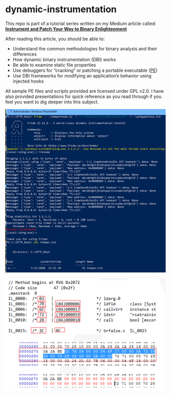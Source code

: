 # dynamic-instrumentation

This repo is part of a tutorial series written on my Medium article called: [**Instrument and Patch Your Way to Binary Enlightenment**](https://medium.com/@dw.chow/instrument-and-patch-your-way-to-binary-enlightenment-6dfd04d094c5)

After reading this article, you should be able to:

-   Understand the common methodologies for binary analysis and their differences
-   How dynamic binary instrumentation (DBI) works
-   Be able to examine static file properties
-   Use debuggers for “cracking” or patching a portable executable ([PE](https://docs.microsoft.com/en-us/archive/msdn-magazine/2002/february/inside-windows-win32-portable-executable-file-format-in-detail))
-   Use DBI frameworks for modifying an application’s behavior using injected hooks

All sample PE files and scripts provided are licensed under GPL v2.0. I have also provided presentations for quick reference as you read through if you feel you want to dig deeper into this subject. 

![Using Frida for DBI Hooking Functions](https://github.com/dc401/dynamic-instrumentation/blob/master/frida-runtime.png?raw=true)

![Manually Patching a .NET Binary](https://github.com/dc401/dynamic-instrumentation/blob/master/hex-patch.png?raw=true)
